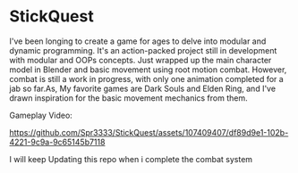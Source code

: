 # StickQuest

I've been longing to create a game for ages to delve into modular and dynamic programming. It's an action-packed project still in development with modular and OOPs concepts. Just wrapped up the main character model in Blender and basic movement using root motion combat. However, combat is still a work in progress, with only one animation completed for a jab so far.As, My favorite games are Dark Souls and Elden Ring, and I've drawn inspiration for the basic movement mechanics from them.

Gameplay Video:


https://github.com/Spr3333/StickQuest/assets/107409407/df89d9e1-102b-4221-9c9a-9c65145b7118

I will keep Updating this repo when i complete the combat system

